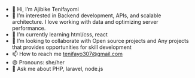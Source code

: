 - 👋 Hi, I’m  Ajibike Tenifayomi
- 👀 I’m interested in Backend development, APIs, and scalable architecture. I love working with data and optimizing server performance.
- 🌱 I’m currently learning html/css, react
- 💞️ I’m looking to collaborate with Open source projects and Any projects that provides opportunities for skill development
- 📫 How to reach me tenifayo307@gmail.com
- 😄 Pronouns: she/her
- 💬 Ask me about PHP, laravel, node.js

<!---
Tenifayomi/Tenifayomi is a ✨ special ✨ repository because its `README.md` (this file) appears on your GitHub profile.
You can click the Preview link to take a look at your changes.
--->
